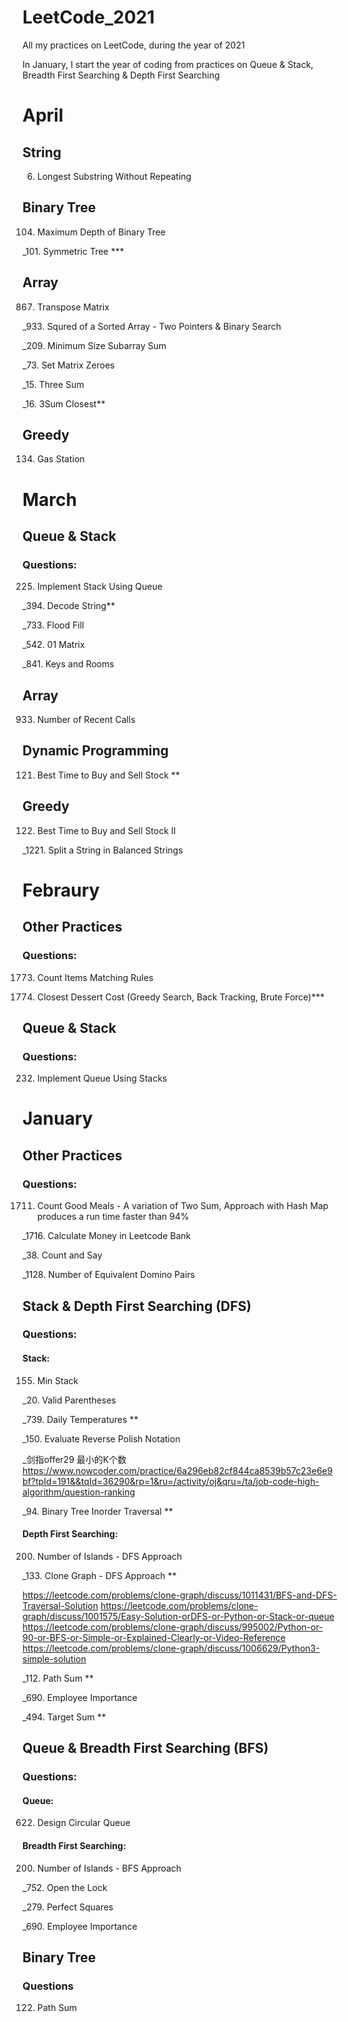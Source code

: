 # LeetCode_2021
All my practices on LeetCode, during the year of 2021

In January, I start the year of coding from practices on Queue & Stack, Breadth First Searching & Depth First Searching

# April

## String

6. Longest Substring Without Repeating

## Binary Tree

104. Maximum Depth of Binary Tree

_101. Symmetric Tree *** 

## Array

867. Transpose Matrix

_933. Squred of a Sorted Array - Two Pointers & Binary Search

_209. Minimum Size Subarray Sum

_73. Set Matrix Zeroes

_15. Three Sum

_16. 3Sum Closest**

## Greedy

134. Gas Station

# March

## Queue & Stack

### Questions:

225. Implement Stack Using Queue

_394. Decode String**

_733. Flood Fill

_542. 01 Matrix

_841. Keys and Rooms

## Array

933. Number of Recent Calls

## Dynamic Programming

121. Best Time to Buy and Sell Stock **

## Greedy

122. Best Time to Buy and Sell Stock II

_1221. Split a String in Balanced Strings

# Febraury

## Other Practices

### Questions:

1773. Count Items Matching Rules

1774. Closest Dessert Cost (Greedy Search, Back Tracking, Brute Force)***

## Queue & Stack

### Questions:

232. Implement Queue Using Stacks

# January

## Other Practices

### Questions:

1711. Count Good Meals - A variation of Two Sum, Approach with Hash Map produces a run time faster than 94%

_1716. Calculate Money in Leetcode Bank

_38. Count and Say

_1128. Number of Equivalent Domino Pairs

## Stack & Depth First Searching (DFS)

### Questions:

#### Stack:

155. Min Stack

_20. Valid Parentheses

_739. Daily Temperatures **

_150. Evaluate Reverse Polish Notation

_剑指offer29 最小的K个数 https://www.nowcoder.com/practice/6a296eb82cf844ca8539b57c23e6e9bf?tpId=191&&tqId=36290&rp=1&ru=/activity/oj&qru=/ta/job-code-high-algorithm/question-ranking

_94. Binary Tree Inorder Traversal ** 

#### Depth First Searching:

200. Number of Islands - DFS Approach

_133. Clone Graph - DFS Approach ** 

https://leetcode.com/problems/clone-graph/discuss/1011431/BFS-and-DFS-Traversal-Solution
https://leetcode.com/problems/clone-graph/discuss/1001575/Easy-Solution-orDFS-or-Python-or-Stack-or-queue
https://leetcode.com/problems/clone-graph/discuss/995002/Python-or-90-or-BFS-or-Simple-or-Explained-Clearly-or-Video-Reference
https://leetcode.com/problems/clone-graph/discuss/1006629/Python3-simple-solution

_112. Path Sum **

_690. Employee Importance

_494. Target Sum **

## Queue & Breadth First Searching (BFS)

### Questions:

#### Queue:

622. Design Circular Queue

#### Breadth First Searching:

200. Number of Islands - BFS Approach

_752. Open the Lock

_279. Perfect Squares

_690. Employee Importance

## Binary Tree

### Questions

122. Path Sum


